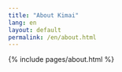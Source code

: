 ```yaml
---
title: "About Kimai"
lang: en
layout: default
permalink: /en/about.html
---
```


{% include pages/about.html %}
 
